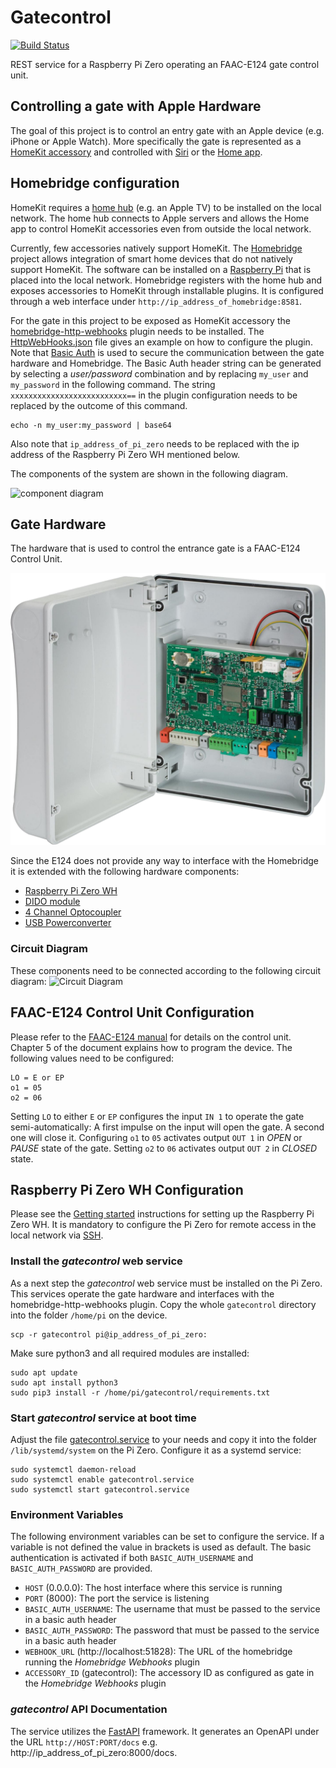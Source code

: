 # Gatecontrol

[![Build Status](https://github.com/owahlen/gatecontrol/actions/workflows/gatecontrol.yml/badge.svg?branch=main)](https://github.com/owahlen/gatecontrol)

REST service for a Raspberry Pi Zero operating an FAAC-E124 gate control unit.

## Controlling a gate with Apple Hardware
The goal of this project is to control an entry gate with an Apple device (e.g. iPhone or Apple Watch).
More specifically the gate is represented as a [HomeKit accessory](https://www.apple.com/ios/home)
and controlled with [Siri](https://www.apple.com/siri) or the
[Home app](https://apps.apple.com/de/app/home/id1110145103).

## Homebridge configuration
HomeKit requires a [home hub](https://support.apple.com/en-gb/HT207057) (e.g. an Apple TV)
to be installed on the local network.
The home hub connects to Apple servers and allows the Home app to control HomeKit accessories even
from outside the local network.

Currently, few accessories natively support HomeKit.
The [Homebridge](https://homebridge.io) project allows integration of smart home devices
that do not natively support HomeKit. The software can be installed on a
[Raspberry Pi](https://www.raspberrypi.org/products/raspberry-pi-4-model-b)
that is placed into the local network.
Homebridge registers with the home hub and exposes accessories to HomeKit through installable plugins.
It is configured through a web interface under `http://ip_address_of_homebridge:8581`.

For the gate in this project to be exposed as HomeKit accessory the
[homebridge-http-webhooks](https://github.com/benzman81/homebridge-http-webhooks) plugin
needs to be installed. The
[HttpWebHooks.json](documentation/HttpWebHooks.json) file
gives an example on how to configure the plugin.
Note that [Basic Auth](https://en.wikipedia.org/wiki/Basic_access_authentication) is used to secure the communication
between the gate hardware and Homebridge. The Basic Auth header string can be generated by
selecting a _user/password_ combination and by replacing `my_user` and `my_password` in the following command.
The string `xxxxxxxxxxxxxxxxxxxxxxxxxx==` in the plugin configuration needs to be replaced
by the outcome of this command.
```
echo -n my_user:my_password | base64
```
Also note that `ip_address_of_pi_zero` needs to be replaced with the ip address
of the Raspberry Pi Zero WH mentioned below.

The components of the system are shown in the following diagram.

![component diagram](http://www.plantuml.com/plantuml/proxy?cache=no&src=https://raw.github.com/owahlen/gatecontrol/main/documentation/architecture.puml)

## Gate Hardware
The hardware that is used to control the entrance gate is a FAAC-E124 Control Unit.

![FAAC-E124 Control Unit](documentation/e124.png)

Since the E124 does not provide any way to interface with the Homebridge it is extended with the following
hardware components:
* [Raspberry Pi Zero WH](https://www.amazon.de/Raspberry-Pi-Zero-WH/dp/B07BHMRTTY)
* [DIDO module](https://www.amazon.de/Modul-Digital-Output-Module-Raspberry/dp/B07KZQCS38)
* [4 Channel Optocoupler](https://www.amazon.de/gp/product/B07Y8LFJBT)
* [USB Powerconverter](https://www.amazon.de/gp/product/B07XT8V97Y)

### Circuit Diagram
These components need to be connected according to the following circuit diagram:
![Circuit Diagram](documentation/circuit-diagram.png)

## FAAC-E124 Control Unit Configuration
Please refer to the [FAAC-E124 manual](http://www.faac.co.uk/productfiles/245_Manual_rad0ADBE.pdf)
for details on the control unit. Chapter 5 of the document explains how to program the device.
The following values need to be configured:
```
LO = E or EP
o1 = 05
o2 = 06
```

Setting `LO` to either `E` or `EP` configures the input `IN 1` to operate the gate semi-automatically:
A first impulse on the input will open the gate. A second one will close it.
Configuring `o1` to `05` activates output `OUT 1` in _OPEN_ or _PAUSE_ state of the gate.
Setting `o2` to `06` activates output `OUT 2` in _CLOSED_ state.

## Raspberry Pi Zero WH Configuration
Please see the [Getting started](https://www.raspberrypi.org/products/raspberry-pi-zero-w)
instructions for setting up the Raspberry Pi Zero WH.
It is mandatory to configure the Pi Zero for remote access in the local network via
[SSH](https://www.raspberrypi.org/documentation/computers/remote-access.html).

### Install the _gatecontrol_ web service
As a next step the _gatecontrol_ web service must be installed on the Pi Zero.
This services operate the gate hardware and interfaces with the homebridge-http-webhooks plugin.
Copy the whole `gatecontrol` directory into the folder `/home/pi` on the device.
```
scp -r gatecontrol pi@ip_address_of_pi_zero:
```

Make sure python3 and all required modules are installed:
```
sudo apt update
sudo apt install python3
sudo pip3 install -r /home/pi/gatecontrol/requirements.txt
```

### Start _gatecontrol_ service at boot time
Adjust the file [gatecontrol.service](documentation/gatecontrol.service)
to your needs and copy it into the folder `/lib/systemd/system` on the Pi Zero.
Configure it as a systemd service:
```
sudo systemctl daemon-reload
sudo systemctl enable gatecontrol.service
sudo systemctl start gatecontrol.service
```

### Environment Variables
The following environment variables can be set to configure the service.
If a variable is not defined the value in brackets is used as default.
The basic authentication is activated if both `BASIC_AUTH_USERNAME` and `BASIC_AUTH_PASSWORD` are provided.

* `HOST` (0.0.0.0): The host interface where this service is running
* `PORT` (8000): The port the service is listening
* `BASIC_AUTH_USERNAME`: The username that must be passed to the service in a basic auth header
* `BASIC_AUTH_PASSWORD`: The password that must be passed to the service in a basic auth header
* `WEBHOOK_URL` (http://localhost:51828): The URL of the homebridge running the _Homebridge Webhooks_ plugin
* `ACCESSORY_ID` (gatecontrol): The accessory ID as configured as gate in the _Homebridge Webhooks_ plugin

### _gatecontrol_ API Documentation
The service utilizes the [FastAPI](https://fastapi.tiangolo.com/) framework.
It generates an OpenAPI under the URL `http://HOST:PORT/docs` e.g. http://ip_address_of_pi_zero:8000/docs.
